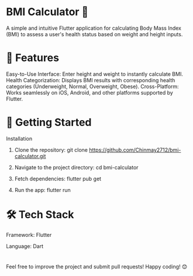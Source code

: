 # BMI Calculator 💪
A simple and intuitive Flutter application for calculating Body Mass Index (BMI) to assess a user's health status based on weight and height inputs.

 # 📱 Features
Easy-to-Use Interface: Enter height and weight to instantly calculate BMI.
Health Categorization: Displays BMI results with corresponding health categories (Underweight, Normal, Overweight, Obese).
Cross-Platform: Works seamlessly on iOS, Android, and other platforms supported by Flutter.

 # 🚀 Getting Started
 
Installation
1. Clone the repository:
git clone https://github.com/Chinmay2712/bmi-calculator.git

2. Navigate to the project directory:
cd bmi-calculator

3. Fetch dependencies:
flutter pub get

5. Run the app:
flutter run

# 🛠️ Tech Stack
Framework: Flutter

Language: Dart

#
Feel free to improve the project and submit pull requests! Happy coding! 😊
